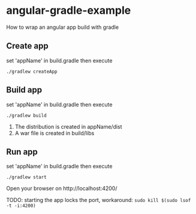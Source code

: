# angular-gradle-example
How to wrap an angular app build with gradle

## Create app
set 'appName' in build.gradle then execute

`./gradlew createApp`

## Build app
set 'appName' in build.gradle then execute

`./gradlew build`

1. The distribution is created in appName/dist
2. A war file is created in build/libs

## Run app
set 'appName' in build.gradle then execute

`./gradlew start`

Open your browser on http://localhost:4200/

TODO: starting the app locks the port, workaround: `sudo kill $(sudo lsof -t -i:4200)`
